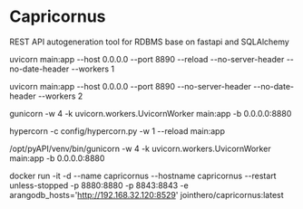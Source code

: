 # Capricornus

REST API autogeneration tool for RDBMS base on fastapi and SQLAlchemy

uvicorn main:app --host 0.0.0.0 --port 8890 --reload --no-server-header --no-date-header --workers 1

uvicorn main:app --host 0.0.0.0 --port 8890 --no-server-header --no-date-header --workers 2

gunicorn -w 4 -k uvicorn.workers.UvicornWorker main:app -b 0.0.0.0:8880

hypercorn -c config/hypercorn.py -w 1 --reload main:app

/opt/pyAPI/venv/bin/gunicorn -w 4 -k uvicorn.workers.UvicornWorker main:app -b 0.0.0.0:8880


docker run -it -d --name capricornus --hostname capricornus --restart unless-stopped -p 8880:8880 -p 8843:8843 -e arangodb_hosts='http://192.168.32.120:8529' jointhero/capricornus:latest
